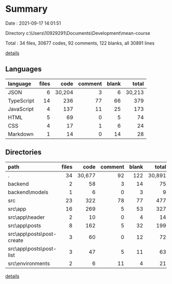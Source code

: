 # Summary

Date : 2021-09-17 14:01:51

Directory c:\Users\10929291\Documents\Development\mean-course

Total : 34 files,  30677 codes, 92 comments, 122 blanks, all 30891 lines

[details](details.md)

## Languages
| language | files | code | comment | blank | total |
| :--- | ---: | ---: | ---: | ---: | ---: |
| JSON | 6 | 30,204 | 3 | 6 | 30,213 |
| TypeScript | 14 | 236 | 77 | 66 | 379 |
| JavaScript | 4 | 137 | 11 | 25 | 173 |
| HTML | 5 | 69 | 0 | 5 | 74 |
| CSS | 4 | 17 | 1 | 6 | 24 |
| Markdown | 1 | 14 | 0 | 14 | 28 |

## Directories
| path | files | code | comment | blank | total |
| :--- | ---: | ---: | ---: | ---: | ---: |
| . | 34 | 30,677 | 92 | 122 | 30,891 |
| backend | 2 | 58 | 3 | 14 | 75 |
| backend\models | 1 | 6 | 0 | 3 | 9 |
| src | 23 | 322 | 78 | 77 | 477 |
| src\app | 16 | 269 | 5 | 53 | 327 |
| src\app\header | 2 | 10 | 0 | 4 | 14 |
| src\app\posts | 8 | 162 | 5 | 32 | 199 |
| src\app\posts\post-create | 3 | 60 | 0 | 12 | 72 |
| src\app\posts\post-list | 3 | 47 | 5 | 11 | 63 |
| src\environments | 2 | 6 | 11 | 4 | 21 |

[details](details.md)